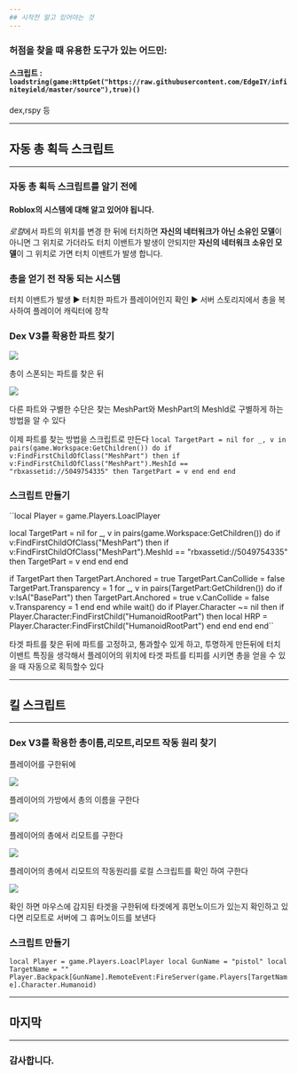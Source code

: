 ```yaml
---
## 시작전 알고 있어야는 것
---
```


### 허점을 찾을 때 유용한 도구가 있는 어드민:

#### 스크립트 : `loadstring(game:HttpGet("https://raw.githubusercontent.com/EdgeIY/infiniteyield/master/source"),true)()`
dex,rspy 등




---
## 자동 총 획득 스크립트
---


### 자동 총 획득 스크립트를 알기 전에

#### Roblox의 시스템에 대해 알고 있어야 됩니다.
*로컬*에서 파트의 위치를 변경 한 뒤에 터치하면
**자신의 네터워크가 아닌 소유인 모델**이 아니면 그 위치로 가더라도 터치 이밴트가 발생이 안되지만
**자신의 네터워크 소유인 모델**이 그 위치로 가면 터치 이밴트가 발생 합니다.


### 총을 얻기 전 작동 되는 시스템

터치 이밴트가 발생 ▶️ 터치한 파트가 플레이어인지 확인
▶️ 서버 스토리지에서 총을 복사하여 플레이어 캐릭터에 장착


### Dex V3를 확용한 파트 찾기

![](https://user-images.githubusercontent.com/100512656/164963351-03ca0cef-df42-4009-993f-6ac593570892.png)

총이 스폰되는 파트를 찾은 뒤

![](https://user-images.githubusercontent.com/100512656/164964529-6ff9474b-39ab-4815-9aba-8478b55482b9.png)

다른 파트와 구별한 수단은 찾는
MeshPart와 MeshPart의 MeshId로 구별하게 하는 방법을 알 수 있다


이제 파트를 찾는 방법을 스크립트로 만든다
`local TargetPart = nil
for _, v in pairs(game.Workspace:GetChildren()) do
	if v:FindFirstChildOfClass("MeshPart") then
		if v:FindFirstChildOfClass("MeshPart").MeshId == "rbxassetid://5049754335" then
			TargetPart = v
		end
	end
end`


### 스크립트 만들기
``local Player = game.Players.LoaclPlayer

local TargetPart = nil
for _, v in pairs(game.Workspace:GetChildren()) do
	if v:FindFirstChildOfClass("MeshPart") then
		if v:FindFirstChildOfClass("MeshPart").MeshId == "rbxassetid://5049754335" then
			TargetPart = v
		end
	end
end


if TargetPart then
	TargetPart.Anchored = true
	TargetPart.CanCollide = false
	TargetPart.Transparency = 1
	for _, v in pairs(TargetPart:GetChildren()) do
		if v:IsA("BasePart") then
			TargetPart.Anchored = true
			v.CanCollide = false
			v.Transparency = 1
		end
	end
	while wait() do
		if Player.Character ~= nil then
			if Player.Character:FindFirstChild("HumanoidRootPart") then
				local HRP = Player.Character:FindFirstChild("HumanoidRootPart") 
			end
		end
	end
end``

타겟 파트를 찾은 뒤에 
파트를 고정하고, 통과할수 있게 하고, 투명하게 만든뒤에
터치 이밴트 특징을 생각해서 플레이어의 위치에 타겟 파트를 티피를 시키면
총을 얻을 수 있을 때 자동으로 획득할수 있다



---
## 킬 스크립트
---


### Dex V3를 확용한 총이름,리모트,리모트 작동 원리 찾기


플레이어를 구한뒤에

![](https://user-images.githubusercontent.com/100512656/164965314-427cc025-fe61-48f3-af2b-d763529f894b.png)

플레이어의 가방에서 총의 이름을 구한다

![](https://user-images.githubusercontent.com/100512656/164965375-0b3cf1cd-78fc-4464-82f7-5166eef050cf.png)

플레이어의 총에서 리모트를 구한다

![](https://user-images.githubusercontent.com/100512656/164965423-3377ad7e-75d3-4012-b857-f7faebc449ae.png)

플레이어의 총에서 리모트의 작동원리를 로컬 스크립트를 확인 하여 구한다

![](https://user-images.githubusercontent.com/100512656/164965439-50eeaea6-3536-487f-b9c5-c04e8781dd76.png)

확인 하면 마우스에 감지된 타겟을 구한뒤에
타겟에게 휴먼노이드가 있는지 확인하고
있다면 리모트로 서버에 그 휴머노이드를 보낸다


### 스크립트 만들기
`local Player = game.Players.LoaclPlayer
local GunName = "pistol"
local TargetName = ""
Player.Backpack[GunName].RemoteEvent:FireServer(game.Players[TargetName].Character.Humanoid)`



---
## 마지막
---


### 감사합니다.


